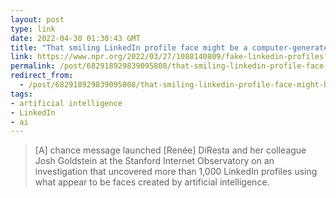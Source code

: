 ```yaml
---
layout: post
type: link
date: 2022-04-30 01:30:43 GMT
title: "That smiling LinkedIn profile face might be a computer-generated fake"
link: https://www.npr.org/2022/03/27/1088140809/fake-linkedin-profiles?campaign_id=158&emc=edit_ot_20220329&instance_id=57035&nl=on-tech-with-shira-ovide&regi_id=83449508&segment_id=86897&te=1&user_id=43ada4acfbfc708c4b4af22b39b774d9
permalink: /post/682918929839095808/that-smiling-linkedin-profile-face-might-be-a
redirect_from: 
  - /post/682918929839095808/that-smiling-linkedin-profile-face-might-be-a
tags:
- artificial intelligence
- LinkedIn
- ai
---
```

<blockquote>[A] chance message launched [Renée] DiResta and her colleague Josh Goldstein at the Stanford Internet Observatory on an investigation that uncovered more than 1,000 LinkedIn profiles using what appear to be faces created by artificial intelligence.</blockquote>


